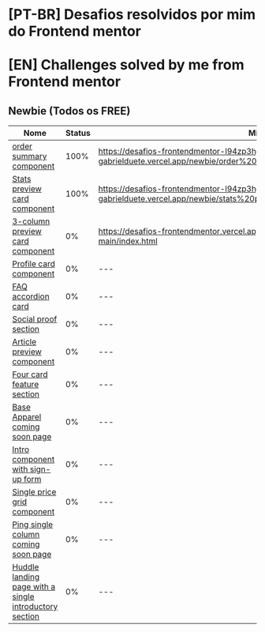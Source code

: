 # [PT-BR] Desafios resolvidos por mim do Frontend mentor <br><br> [EN] Challenges solved by me from Frontend mentor

## Newbie (Todos os FREE)

| Nome                                                                                                                                                                | Status | Minha Solução                                                                                                                 |
| ------------------------------------------------------------------------------------------------------------------------------------------------------------------- | ------ | ----------------------------------------------------------------------------------------------------------------------------- |
| [order summary component](https://www.frontendmentor.io/challenges/order-summary-component-QlPmajDUj)                                                               | 100%   | https://desafios-frontendmentor-l94zp3hg2-gabrielduete.vercel.app/newbie/order%20summary%20component%20main/index.html        |
| [Stats preview card component](https://www.frontendmentor.io/challenges/stats-preview-card-component-8JqbgoU62)                                                     | 100%   | https://desafios-frontendmentor-l94zp3hg2-gabrielduete.vercel.app/newbie/stats%20preview%20card%20component%20main/index.html |
| [3-column preview card component](https://www.frontendmentor.io/challenges/3column-preview-card-component-pH92eAR2)                                                 | 0%     | https://desafios-frontendmentor.vercel.app/newbie/3-column-preview-card-component-main/index.html                                                                                                                           |
| [Profile card component](https://www.frontendmentor.io/challenges/profile-card-component-cfArpWshJ)                                                                 | 0%     | ---                                                                                                                           |
| [FAQ accordion card](https://www.frontendmentor.io/challenges/faq-accordion-card-XlyjD0Oam)                                                                         | 0%     | ---                                                                                                                           |
| [Social proof section](https://www.frontendmentor.io/challenges/social-proof-section-6e0qTv_bA)                                                                     | 0%     | ---                                                                                                                           |
| [Article preview component](https://www.frontendmentor.io/challenges/article-preview-component-dYBN_pYFT)                                                           | 0%     | ---                                                                                                                           |
| [Four card feature section](https://www.frontendmentor.io/challenges/four-card-feature-section-weK1eFYK)                                                            | 0%     | ---                                                                                                                           |
| [Base Apparel coming soon page](https://www.frontendmentor.io/challenges/base-apparel-coming-soon-page-5d46b47f8db8a7063f9331a0)                                    | 0%     | ---                                                                                                                           |
| [Intro component with sign-up form](https://www.frontendmentor.io/challenges/intro-component-with-signup-form-5cf91bd49edda32581d28fd1)                             | 0%     | ---                                                                                                                           |
| [Single price grid component](https://www.frontendmentor.io/challenges/single-price-grid-component-5ce41129d0ff452fec5abbbc)                                        | 0%     | ---                                                                                                                           |
| [Ping single column coming soon page](https://www.frontendmentor.io/challenges/ping-single-column-coming-soon-page-5cadd051fec04111f7b848da)                        | 0%     | ---                                                                                                                           |
| [Huddle landing page with a single introductory section](https://www.frontendmentor.io/challenges/huddle-landing-page-with-a-single-introductory-section-B_2Wvxgi0) | 0%     | ---                                                                                                                           |
